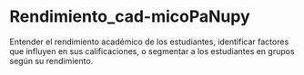 # Rendimiento_cad-micoPaNupy
Entender el rendimiento académico de los estudiantes, identificar factores que influyen en sus calificaciones, o segmentar a los estudiantes en grupos según su rendimiento.
